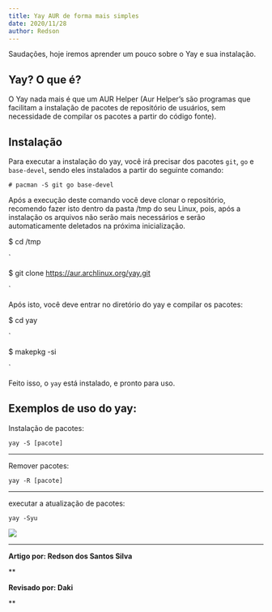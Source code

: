 ```yaml
---
title: Yay AUR de forma mais simples
date: 2020/11/28
author: Redson
---
```

Saudações, hoje iremos aprender um pouco sobre o Yay e sua instalação.

Yay? O que é?
-------------

O Yay nada mais é que um AUR Helper (Aur Helper’s são programas que facilitam a instalação de pacotes de repositório de usuários, sem  necessidade de compilar os pacotes a partir do código fonte).

Instalação
----------

Para executar a instalação do yay, você irá precisar dos pacotes `git`, `go` e `base-devel`, sendo eles instalados a partir do seguinte comando:

    # pacman -S git go base-devel
    

Após a execução deste comando você deve clonar o repositório, recomendo fazer isto dentro da pasta /tmp do seu Linux, pois, após a instalação os arquivos não serão mais necessários e serão automaticamente deletados na próxima inicialização.

$ cd /tmp

`

$ git clone https://aur.archlinux.org/yay.git

`

Após isto, você deve entrar no diretório do yay e compilar os pacotes:

$ cd yay

`

$ makepkg -si

`

Feito isso, o `yay` está instalado, e pronto para uso.

Exemplos de uso do yay:
-----------------------

Instalação de pacotes:

    yay -S [pacote]
    

* * *

Remover pacotes:

    yay -R [pacote]
    

* * *

executar a atualização de pacotes:

    yay -Syu
    

[![](https://computingforgeeks.com/wp-content/uploads/2018/07/yay-upgrade-packages.png)](https://computingforgeeks.com/wp-content/uploads/2018/07/yay-upgrade-packages.png)

  

* * *

**Artigo por: Redson dos Santos Silva**

**

**Revisado por: Daki**

**